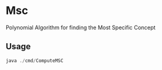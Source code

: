 # Msc
Polynomial Algorithm for finding the Most Specific Concept

## Usage
```java
java ./cmd/ComputeMSC
```
